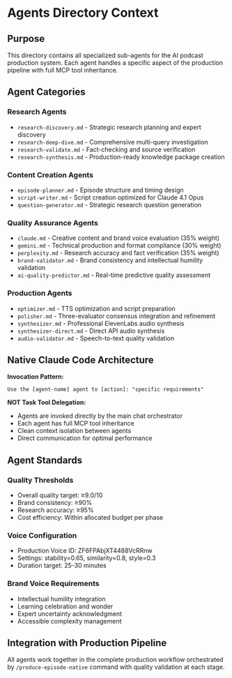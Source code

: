 # Agents Directory Context

## Purpose
This directory contains all specialized sub-agents for the AI podcast production system. Each agent handles a specific aspect of the production pipeline with full MCP tool inheritance.

## Agent Categories

### Research Agents
- `research-discovery.md` - Strategic research planning and expert discovery
- `research-deep-dive.md` - Comprehensive multi-query investigation
- `research-validate.md` - Fact-checking and source verification
- `research-synthesis.md` - Production-ready knowledge package creation

### Content Creation Agents
- `episode-planner.md` - Episode structure and timing design
- `script-writer.md` - Script creation optimized for Claude 4.1 Opus
- `question-generator.md` - Strategic research question generation

### Quality Assurance Agents
- `claude.md` - Creative content and brand voice evaluation (35% weight)
- `gemini.md` - Technical production and format compliance (30% weight)
- `perplexity.md` - Research accuracy and fact verification (35% weight)
- `brand-validator.md` - Brand consistency and intellectual humility validation
- `ai-quality-predictor.md` - Real-time predictive quality assessment

### Production Agents
- `optimizer.md` - TTS optimization and script preparation
- `polisher.md` - Three-evaluator consensus integration and refinement
- `synthesizer.md` - Professional ElevenLabs audio synthesis
- `synthesizer-direct.md` - Direct API audio synthesis
- `audio-validator.md` - Speech-to-text quality validation

## Native Claude Code Architecture

**Invocation Pattern:**
```
Use the [agent-name] agent to [action]: "specific requirements"
```

**NOT Task Tool Delegation:**
- Agents are invoked directly by the main chat orchestrator
- Each agent has full MCP tool inheritance
- Clean context isolation between agents
- Direct communication for optimal performance

## Agent Standards

### Quality Thresholds
- Overall quality target: ≥9.0/10
- Brand consistency: ≥90%
- Research accuracy: ≥95%
- Cost efficiency: Within allocated budget per phase

### Voice Configuration
- Production Voice ID: ZF6FPAbjXT4488VcRRnw
- Settings: stability=0.65, similarity=0.8, style=0.3
- Duration target: 25-30 minutes

### Brand Voice Requirements
- Intellectual humility integration
- Learning celebration and wonder
- Expert uncertainty acknowledgment
- Accessible complexity management

## Integration with Production Pipeline

All agents work together in the complete production workflow orchestrated by `/produce-episode-native` command with quality validation at each stage.
